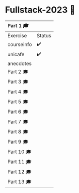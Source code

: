 # Fullstack-2023 🏫

|  Part 1 🎓  |         |
| :---       | :---    |
| Exercise   | Status  |
| courseinfo | ✔️     |
| unicafe    | ✔️     |
| anecdotes  |         |
|  Part 2 🎓  |         |
|  Part 3 🎓  |         |
|  Part 4 🎓  |         |
|  Part 5 🎓  |         |
|  Part 6 🎓  |         |
|  Part 7 🎓  |         |
|  Part 8 🎓  |         |
|  Part 9 🎓  |         |
|  Part 10 🎓  |         |
|  Part 11 🎓  |         |
|  Part 12 🎓  |         |
|  Part 13 🎓  |         |
